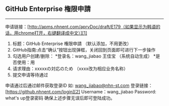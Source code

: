 ## GitHub Enterprise 権限申請 ##


----------


申请链接：[http://apms.nhnent.com/aprvDoc/draft/E179（如果显示为韩语的话，用chrome打开，右键翻译成中文）][1]
 1. 标题：GitHub Enterprise 権限申請 （默认添加，不用更改）
 2. GitHub指南:点击“确认”按钮出现弹框，关闭回到页面即可进行下一步操作
 3. 勾选用户创建/删除：
      *登录名：wang_jiabao 王佳宝 （系统自动生成） 
      *是否使用：用
 4. 请求理由：xxxxxの対応のため （xxxx改为相应业务名称）
 5. 提交申请等待通过
 
申请通过后通过邮件获取登录ID 
如: wang_jiabao@nhn-st.com
登录链接：[https://github.nhnent.com/login][2]
Username：wang_jiabao
Password: what's up登录密码
确保上述步骤无误后即可登陆成功。


  [1]: http://apms.nhnent.com/aprvDoc/draft/E179
  [2]: https://github.nhnent.com/login
